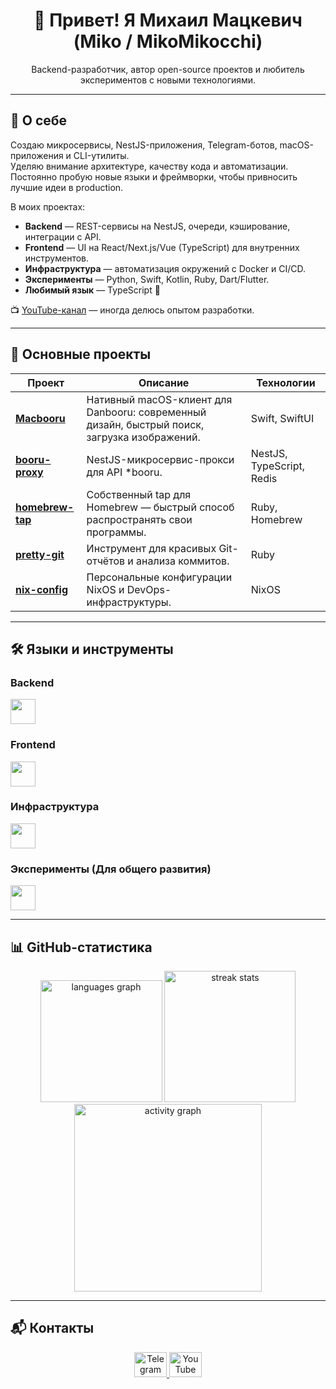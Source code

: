 <h1 align="center">👋 Привет! Я Михаил Мацкевич (Miko / MikoMikocchi)</h1>

<p align="center">
Backend-разработчик, автор open-source проектов и любитель экспериментов с новыми технологиями.
</p>

---

## 📝 О себе

Создаю микросервисы, NestJS-приложения, Telegram-ботов, macOS-приложения и CLI-утилиты.  
Уделяю внимание архитектуре, качеству кода и автоматизации. Постоянно пробую новые языки и фреймворки, чтобы привносить лучшие идеи в production.

В моих проектах:

- **Backend** — REST-сервисы на NestJS, очереди, кэширование, интеграции с API.  
- **Frontend** — UI на React/Next.js/Vue (TypeScript) для внутренних инструментов.  
- **Инфраструктура** — автоматизация окружений с Docker и CI/CD.  
- **Эксперименты** — Python, Swift, Kotlin, Ruby, Dart/Flutter.  
- **Любимый язык** — TypeScript 💙  

📺 [YouTube-канал](https://www.youtube.com/@mikomikocchi) — иногда делюсь опытом разработки.

---

## 🚀 Основные проекты

| Проект | Описание | Технологии |
|--------|----------|------------|
| [**Macbooru**](https://github.com/MikoMikocchi/Macbooru) | Нативный macOS-клиент для Danbooru: современный дизайн, быстрый поиск, загрузка изображений. | Swift, SwiftUI |
| [**booru-proxy**](https://github.com/MikoMikocchi/booru-proxy) | NestJS-микросервис-прокси для API *booru. | NestJS, TypeScript, Redis |
| [**homebrew-tap**](https://github.com/MikoMikocchi/homebrew-tap) | Собственный tap для Homebrew — быстрый способ распространять свои программы. | Ruby, Homebrew |
| [**pretty-git**](https://github.com/MikoMikocchi/pretty-git) | Инструмент для красивых Git-отчётов и анализа коммитов. | Ruby |
| [**nix-config**](https://github.com/MikoMikocchi/nix-config) | Персональные конфигурации NixOS и DevOps-инфраструктуры. | NixOS |

---

## 🛠️ Языки и инструменты

### Backend
<div align="left">
  <img src="https://skillicons.dev/icons?i=nodejs,nestjs,postgres,prisma,redis,rabbitmq" height="40"/>
</div>

### Frontend
<div align="left">
  <img src="https://skillicons.dev/icons?i=js,ts,react,redux,nextjs,vue,nuxtjs,svelte,html,css,tailwind,sass" height="40"/>
</div>

### Инфраструктура
<div align="left">
  <img src="https://skillicons.dev/icons?i=vite,docker,ansible,linux,bash,git,nginx,vim" height="40"/>
</div>

### Эксперименты (Для общего развития)
<div align="left">
  <img src="https://skillicons.dev/icons?i=ruby,swift,kotlin,ktor,scala,dart,flutter,py,fastapi,go,rust" height="40"/>
</div>

---

## 📊 GitHub-статистика

<div align="center">
  <img src="https://github-readme-stats.vercel.app/api/top-langs?username=MikoMikocchi&locale=en&hide_title=false&layout=compact&card_width=320&langs_count=10&theme=dracula&hide_border=true&order=2" height="195" alt="languages graph"  />
  <img src="https://streak-stats.demolab.com?user=MikoMikocchi&theme=dracula&hide_border=true" height="210" alt="streak stats" />
  <img src="https://github-readme-activity-graph.vercel.app/graph?username=MikoMikocchi&theme=react&area=true&hide_border=true" height="300" alt="activity graph" />
</div>

---

## 📬 Контакты

<div align="center">
  <a href="https://t.me/mikomikocchi" target="_blank">
    <img src="https://raw.githubusercontent.com/maurodesouza/profile-readme-generator/master/src/assets/icons/social/telegram/default.svg" width="52" height="40" alt="Telegram"/>
  </a>
  <a href="https://www.youtube.com/@mikomikocchi" target="_blank">
    <img src="https://raw.githubusercontent.com/maurodesouza/profile-readme-generator/master/src/assets/icons/social/youtube/default.svg" width="52" height="40" alt="YouTube"/>
  </a>
</div>
